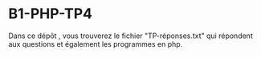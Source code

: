 # B1-PHP-TP4

Dans ce dépôt , vous trouverez le fichier "TP-réponses.txt" qui répondent aux questions et également les programmes en php.
